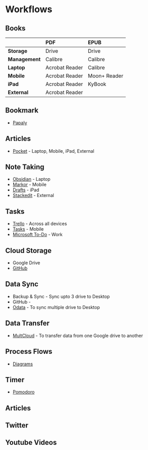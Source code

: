 # Workflows

## Books

|  | PDF | EPUB |
| :--- | :--- | :--- |
| **Storage** | Drive | Drive |
| **Management** | Calibre | Calibre |
| **Laptop** | Acrobat Reader | Calibre |
| **Mobile** | Acrobat Reader | Moon+ Reader |
| **iPad** | Acrobat Reader | KyBook |
| **External** | Acrobat Reader |  |

## Bookmark

* [Papaly](https://papaly.com/)

## Articles

* [Pocket](https://app.getpocket.com/) - Laptop, Mobile, iPad, External

## Note Taking

* [Obsidian](http://obsidian.md/) - Laptop
* [Markor](https://github.com/gsantner/markor) - Mobile
* [Drafts](https://getdrafts.com/) - iPad
* [Stackedit](https://stackedit.io/app#) - External

## Tasks

* [Trello](https://trello.com/b/SUy71s83/to-do-workflow) - Across all devices
* [Tasks](https://play.google.com/store/apps/details?id=com.tasks.android&hl=en_GB&gl=US) - Mobile 
* [Microsoft To-Do](https://to-do.office.com/tasks/myday) - Work

## Cloud Storage

* Google Drive
* [GitHub](https://github.com/hashxim/hconMD)

## Data Sync

* Backup & Sync - Sync upto 3 drive to Desktop
* GitHub - 
* [Odata](https://www.odrive.com/account/myodrive) - To sync multiple drive to Desktop

## Data Transfer

- [MultCloud](https://www.multcloud.com/) - To transfer data from one Google drive to another

## Process Flows

* [Diagrams](https://app.diagrams.net/)

## Timer

* [Pomodoro](https://pomofocus.io/)

## Articles

## Twitter

## Youtube Videos

<!--stackedit_data:
eyJoaXN0b3J5IjpbLTE2NDQzMjg4NzEsLTIxNDE3MDg0MzRdfQ
==
-->